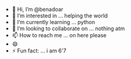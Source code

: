 - 👋 Hi, I’m @benadoar
- 👀 I’m interested in ... helping the world
- 🌱 I’m currently learning ... python
- 💞️ I’m looking to collaborate on ... nothing atm
- 📫 How to reach me ... on here please
- 😄
- ⚡ Fun fact: ... i am 6'7

<!---
benadoar/benadoar is a ✨ special ✨ repository because its `README.md` (this file) appears on your GitHub profile.
You can click the Preview link to take a look at your changes.
--->

